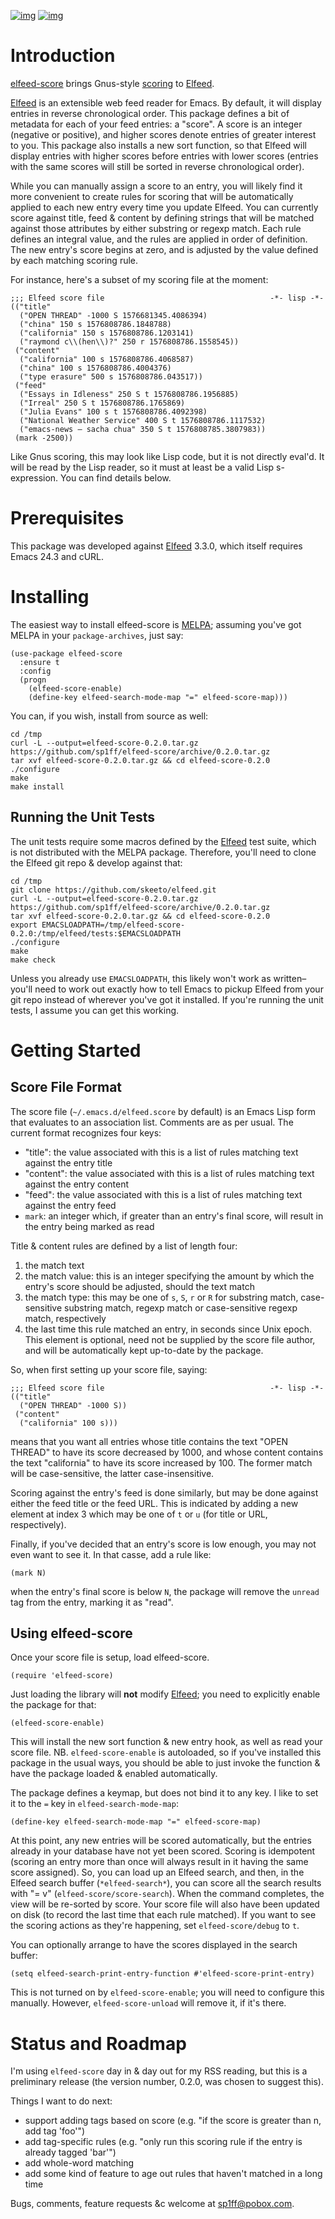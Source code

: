 [![img](https://melpa.org/packages/elfeed-score-badge.svg)](https://melpa.org/#/elfeed-score)
[![img](https://stable.melpa.org/packages/elfeed-score-badge.svg)](https://stable.melpa.org/#/elfeed-score)


# Introduction

[elfeed-score](https://github.com/sp1ff/elfeed-score) brings Gnus-style [scoring](https://www.gnu.org/software/emacs/manual/html_node/gnus/Scoring.html#Scoring) to [Elfeed](https://github.com/skeeto/elfeed).

[Elfeed](https://github.com/skeeto/elfeed) is an extensible web feed reader for Emacs. By default, it will display entries in reverse chronological order. This package defines a bit of metadata for each of your feed entries: a "score". A score is an integer (negative or positive), and higher scores denote entries of greater interest to you. This package also installs a new sort function, so that Elfeed will display entries with higher scores before entries with lower scores (entries with the same scores will still be sorted in reverse chronological order).

While you can manually assign a score to an entry, you will likely find it more convenient to create rules for scoring that will be automatically applied to each new entry every time you update Elfeed. You can currently score against title, feed & content by defining strings that will be matched against those attributes by either substring or regexp match. Each rule defines an integral value, and the rules are applied in order of definition. The new entry's score begins at zero, and is adjusted by the value defined by each matching scoring rule.

For instance, here's a subset of my scoring file at the moment:

    ;;; Elfeed score file                                     -*- lisp -*-
    (("title"
      ("OPEN THREAD" -1000 S 1576681345.4086394)
      ("china" 150 s 1576808786.1848788)
      ("california" 150 s 1576808786.1203141)
      ("raymond c\\(hen\\)?" 250 r 1576808786.1558545))
     ("content"
      ("california" 100 s 1576808786.4068587)
      ("china" 100 s 1576808786.4004376)
      ("type erasure" 500 s 1576808786.043517))
     ("feed"
      ("Essays in Idleness" 250 S t 1576808786.1956885)
      ("Irreal" 250 S t 1576808786.1765869)
      ("Julia Evans" 100 s t 1576808786.4092398)
      ("National Weather Service" 400 S t 1576808786.1117532)
      ("emacs-news – sacha chua" 350 S t 1576808785.3807983))
     (mark -2500))

Like Gnus scoring, this may look like Lisp code, but it is not directly eval'd. It will be read by the Lisp reader, so it must at least be a valid Lisp s-expression. You can find details below.


# Prerequisites

This package was developed against [Elfeed](https://github.com/skeeto/elfeed) 3.3.0, which itself requires Emacs 24.3 and cURL.


# Installing

The easiest way to install elfeed-score is [MELPA](https://github.com/melpa/melpa); assuming you've got MELPA in your `package-archives`, just say:

    (use-package elfeed-score
      :ensure t
      :config
      (progn
        (elfeed-score-enable)
        (define-key elfeed-search-mode-map "=" elfeed-score-map)))

You can, if you wish, install from source as well:

    cd /tmp
    curl -L --output=elfeed-score-0.2.0.tar.gz https://github.com/sp1ff/elfeed-score/archive/0.2.0.tar.gz
    tar xvf elfeed-score-0.2.0.tar.gz && cd elfeed-score-0.2.0
    ./configure
    make
    make install


## Running the Unit Tests

The unit tests require some macros defined by the [Elfeed](https://github.com/skeeto/elfeed) test suite, which is not distributed with the MELPA package. Therefore, you'll need to clone the Elfeed git repo & develop against that:

    cd /tmp
    git clone https://github.com/skeeto/elfeed.git
    curl -L --output=elfeed-score-0.2.0.tar.gz https://github.com/sp1ff/elfeed-score/archive/0.2.0.tar.gz
    tar xvf elfeed-score-0.2.0.tar.gz && cd elfeed-score-0.2.0
    export EMACSLOADPATH=/tmp/elfeed-score-0.2.0:/tmp/elfeed/tests:$EMACSLOADPATH
    ./configure
    make
    make check

Unless you already use `EMACSLOADPATH`, this likely won't work as written&#x2013; you'll need to work out exactly how to tell Emacs to pickup Elfeed from your git repo instead of wherever you've got it installed. If you're running the unit tests, I assume you can get this working.


# Getting Started


## Score File Format

The score file (`~/.emacs.d/elfeed.score` by default) is an Emacs Lisp form that evaluates to an association list. Comments are as per usual. The current format recognizes four keys:

-   "title": the value associated with this is a list of rules matching text against the entry title
-   "content": the value associated with this is a list of rules matching text against the entry content
-   "feed": the value associated with this is a list of rules matching text against the entry feed
-   `mark`: an integer which, if greater than an entry's final score, will result in the entry being marked as read

Title & content rules are defined by a list of length four:

1.  the match text
2.  the match value: this is an integer specifying the amount by which the entry's score should be adjusted, should the text match
3.  the match type: this may be one of `s`, `S`, `r` or `R` for substring match, case-sensitive substring match, regexp match or case-sensitive regexp match, respectively
4.  the last time this rule matched an entry, in seconds since Unix epoch. This element is optional, need not be supplied by the score file author, and will be automatically kept up-to-date by the package.

So, when first setting up your score file, saying:

    ;;; Elfeed score file                                     -*- lisp -*-
    (("title"
      ("OPEN THREAD" -1000 S))
     ("content"
      ("california" 100 s)))

means that you want all entries whose title contains the text "OPEN THREAD" to have its score decreased by 1000, and whose content contains the text "california" to have its score increased by 100. The former match will be case-sensitive, the latter case-insensitive.

Scoring against the entry's feed is done similarly, but may be done against either the feed title or the feed URL. This is indicated by adding a new element at index 3 which may be one of `t` or `u` (for title or URL, respectively).

Finally, if you've decided that an entry's score is low enough, you may not even want to see it. In that casse, add a rule like:

    (mark N)

when the entry's final score is below `N`, the package will remove the `unread` tag from the entry, marking it as "read".


## Using elfeed-score

Once your score file is setup, load elfeed-score. 

    (require 'elfeed-score)

Just loading the library will **not** modify [Elfeed](https://gitub.com/skeeto/elfeed); you need to explicitly enable the package for that:

    (elfeed-score-enable)

This will install the new sort function & new entry hook, as well as read your score file. NB. `elfeed-score-enable` is autoloaded, so if you've installed this package in the usual ways, you should be able to just invoke the function & have the package loaded & enabled automatically.

The package defines a keymap, but does not bind it to any key. I like to set it to the `=` key in `elfeed-search-mode-map`:

    (define-key elfeed-search-mode-map "=" elfeed-score-map)

At this point, any <span class="underline">new</span> entries will be scored automatically, but the entries already in your database have not yet been scored. Scoring is idempotent (scoring an entry more than once will always result in it having the same score assigned). So, you can load up an Elfeed search, and then, in the Elfeed search buffer (`*elfeed-search*`), you can score all the search results with "= v" (`elfeed-score/score-search`). When the command completes, the view will be re-sorted by score. Your score file will also have been updated on disk (to record the last time that each rule matched).  If you want to see the scoring actions as they're happening, set `elfeed-score/debug` to `t`.

You can optionally arrange to have the scores displayed in the search buffer:

    (setq elfeed-search-print-entry-function #'elfeed-score-print-entry)

This is not turned on by `elfeed-score-enable`; you will need to configure this manually. However, `elfeed-score-unload` will remove it, if it's there.


# Status and Roadmap

I'm using `elfeed-score` day in & day out for my RSS reading, but this is a preliminary release (the version number, 0.2.0, was chosen to suggest this).

Things I want to do next:

-   support adding tags based on score (e.g. "if the score is greater than <span class="underline">n</span>, add tag 'foo'")
-   add tag-specific rules (e.g. "only run this scoring rule if the entry is already tagged 'bar'")
-   add whole-word matching
-   add some kind of feature to age out rules that haven't matched in a long time

Bugs, comments, feature requests &c welcome at [sp1ff@pobox.com](mailto:sp1ff@pobox.com).

